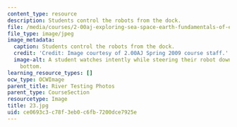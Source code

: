 ```yaml
---
content_type: resource
description: Students control the robots from the dock.
file: /media/courses/2-00aj-exploring-sea-space-earth-fundamentals-of-engineering-design-spring-2009/ce0693c3c78f3eb0c6fb7200dce7925e_23.jpg
file_type: image/jpeg
image_metadata:
  caption: Students control the robots from the dock.
  credit: 'Credit: Image courtesy of 2.00AJ Spring 2009 course staff.'
  image-alt: A student watches intently while steering their robot down to the river
    bottom.
learning_resource_types: []
ocw_type: OCWImage
parent_title: River Testing Photos
parent_type: CourseSection
resourcetype: Image
title: 23.jpg
uid: ce0693c3-c78f-3eb0-c6fb-7200dce7925e
---
```

